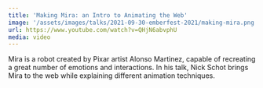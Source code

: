 ```yaml
---
title: 'Making Mira: an Intro to Animating the Web'
image: '/assets/images/talks/2021-09-30-emberfest-2021/making-mira.png'
url: https://www.youtube.com/watch?v=QHjN6abvphU
media: video
---
```


Mira is a robot created by Pixar artist Alonso Martinez, capable of recreating a
great number of emotions and interactions. In his talk,
Nick Schot brings Mira to the web while explaining different animation
techniques.
